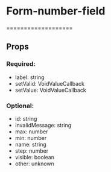 
# Form-number-field
===================
## Props

### Required:
  - label: string
  - setValid: VoidValueCallback<boolean>
  - setValue: VoidValueCallback<string>

### Optional:
  - id: string
  - invalidMessage: string
  - max: number
  - min: number
  - name: string
  - step: number
  - visible: boolean
  - other: unknown
